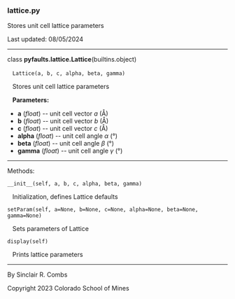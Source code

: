 ### lattice.py

Stores unit cell lattice parameters

Last updated: 08/05/2024

---
class **pyfaults.lattice.Lattice**(builtins.object)

&nbsp;&nbsp; `Lattice(a, b, c, alpha, beta, gamma)`

&nbsp;&nbsp; Stores unit cell lattice parameters

&nbsp;&nbsp; **Parameters:**

* **a** (*float*) -- unit cell vector *a* (Å)
* **b** (*float*) -- unit cell vector *b* (Å)
* **c** (*float*) -- unit cell vector *c* (Å)
* **alpha** (*float*) -- unit cell angle *α* (°)
* **beta** (*float*) -- unit cell angle *β* (°)
* **gamma** (*float*) -- unit cell angle *γ* (°)

---
Methods:

`__init__(self, a, b, c, alpha, beta, gamma)`

&nbsp;&nbsp; Initialization, defines Lattice defaults

`setParam(self, a=None, b=None, c=None, alpha=None, beta=None, gamma=None)`

&nbsp;&nbsp; Sets parameters of Lattice

`display(self)`

&nbsp;&nbsp; Prints lattice parameters

---
By Sinclair R. Combs

Copyright 2023 Colorado School of Mines
